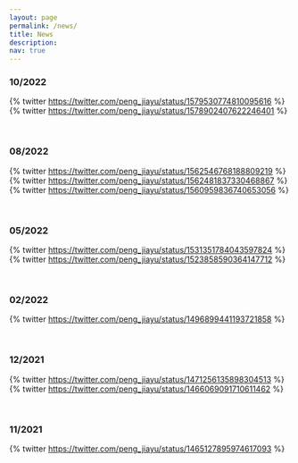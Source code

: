 ```yaml
---
layout: page
permalink: /news/
title: News
description:
nav: true
---
```


### 10/2022
{% twitter https://twitter.com/peng_jiayu/status/1579530774810095616 %}
{% twitter https://twitter.com/peng_jiayu/status/1578902407622246401 %}

<br>

### 08/2022
{% twitter https://twitter.com/peng_jiayu/status/1562546768188809219 %}
{% twitter https://twitter.com/peng_jiayu/status/1562481837330468867 %}
{% twitter https://twitter.com/peng_jiayu/status/1560959836740653056 %}

<br>

### 05/2022
{% twitter https://twitter.com/peng_jiayu/status/1531351784043597824 %}
{% twitter https://twitter.com/peng_jiayu/status/1523858590364147712 %}

<br>

### 02/2022
{% twitter https://twitter.com/peng_jiayu/status/1496899441193721858 %}

<br>

### 12/2021
{% twitter https://twitter.com/peng_jiayu/status/1471256135898304513 %}
{% twitter https://twitter.com/peng_jiayu/status/1466069091710611462 %}

<br>

### 11/2021
{% twitter https://twitter.com/peng_jiayu/status/1465127895974617093 %}
